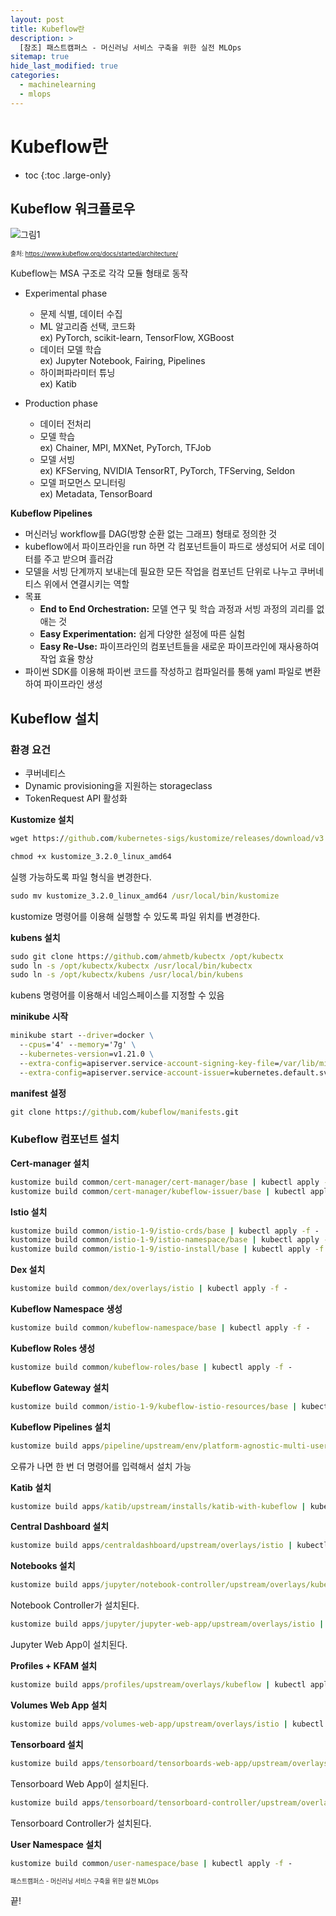 ```yaml
---
layout: post
title: Kubeflow란
description: >
  [참조] 패스트캠퍼스 - 머신러닝 서비스 구축을 위한 실전 MLOps
sitemap: true
hide_last_modified: true
categories:
  - machinelearning
  - mlops
---
```


# Kubeflow란

* toc
{:toc .large-only}

## Kubeflow 워크플로우

![그림1](https://www.kubeflow.org/docs/images/kubeflow-overview-workflow-diagram-1.svg)

<span style="font-size:70%">출처: https://www.kubeflow.org/docs/started/architecture/</span>

Kubeflow는 MSA 구조로 각각 모듈 형태로 동작

- Experimental phase
  - 문제 식별, 데이터 수집
  - ML 알고리즘 선택, 코드화  
    ex) PyTorch, scikit-learn, TensorFlow, XGBoost
  - 데이터 모델 학습  
    ex) Jupyter Notebook, Fairing, Pipelines
  - 하이퍼파라미터 튜닝  
    ex) Katib

- Production phase
  - 데이터 전처리
  - 모델 학습  
    ex) Chainer, MPI, MXNet, PyTorch, TFJob
  - 모델 서빙  
    ex) KFServing, NVIDIA TensorRT, PyTorch, TFServing, Seldon
  - 모델 퍼모먼스 모니터링  
    ex) Metadata, TensorBoard

**Kubeflow Pipelines**

- 머신러닝 workflow를 DAG(방향 순환 없는 그래프) 형태로 정의한 것
- kubeflow에서 파이프라인을 run 하면 각 컴포넌트들이 파드로 생성되어 서로 데이터를 주고 받으며 흘러감
- 모델을 서빙 단계까지 보내는데 필요한 모든 작업을 컴포넌트 단위로 나누고 쿠버네티스 위에서 연결시키는 역할
- 목표
  - **End to End Orchestration:** 모델 연구 및 학습 과정과 서빙 과정의 괴리를 없애는 것
  - **Easy Experimentation:** 쉽게 다양한 설정에 따른 실험
  - **Easy Re-Use:** 파이프라인의 컴포넌트들을 새로운 파이프라인에 재사용하여 작업 효율 향상
- 파이썬 SDK를 이용해 파이썬 코드를 작성하고 컴파일러를 통해 yaml 파일로 변환하여 파이프라인 생성

## Kubeflow 설치

### 환경 요건

- 쿠버네티스
- Dynamic provisioning을 지원하는 storageclass
- TokenRequest API 활성화

**Kustomize 설치**

```cmd
wget https://github.com/kubernetes-sigs/kustomize/releases/download/v3.2.0/kustomize_3.2.0_linux_amd64
```

```cmd
chmod +x kustomize_3.2.0_linux_amd64
```

실행 가능하도록 파일 형식을 변경한다.

```cmd
sudo mv kustomize_3.2.0_linux_amd64 /usr/local/bin/kustomize
```
kustomize 명령어를 이용해 실행할 수 있도록 파일 위치를 변경한다.

**kubens 설치**

```cmd
sudo git clone https://github.com/ahmetb/kubectx /opt/kubectx
sudo ln -s /opt/kubectx/kubectx /usr/local/bin/kubectx
sudo ln -s /opt/kubectx/kubens /usr/local/bin/kubens
```

kubens 명령어를 이용해서 네임스페이스를 지정할 수 있음

**minikube 시작**

```cmd
minikube start --driver=docker \
  --cpus='4' --memory='7g' \
  --kubernetes-version=v1.21.0 \
  --extra-config=apiserver.service-account-signing-key-file=/var/lib/minikube/certs/sa.key \
  --extra-config=apiserver.service-account-issuer=kubernetes.default.svc
```

**manifest 설정**

```cmd
git clone https://github.com/kubeflow/manifests.git
```

### Kubeflow 컴포넌트 설치

**Cert-manager 설치**

```cmd
kustomize build common/cert-manager/cert-manager/base | kubectl apply -f -
kustomize build common/cert-manager/kubeflow-issuer/base | kubectl apply -f -
```

**Istio 설치**

```cmd
kustomize build common/istio-1-9/istio-crds/base | kubectl apply -f -
kustomize build common/istio-1-9/istio-namespace/base | kubectl apply -f -
kustomize build common/istio-1-9/istio-install/base | kubectl apply -f -
```

**Dex 설치**

```cmd
kustomize build common/dex/overlays/istio | kubectl apply -f -
```

**Kubeflow Namespace 생성**

```cmd
kustomize build common/kubeflow-namespace/base | kubectl apply -f -
```

**Kubeflow Roles 생성**

```cmd
kustomize build common/kubeflow-roles/base | kubectl apply -f -
```

**Kubeflow Gateway 설치**

```cmd
kustomize build common/istio-1-9/kubeflow-istio-resources/base | kubectl apply -f -
```

**Kubeflow Pipelines 설치**

```cmd
kustomize build apps/pipeline/upstream/env/platform-agnostic-multi-user | kubectl apply -f -
```

오류가 나면 한 번 더 명령어를 입력해서 설치 가능

**Katib 설치**

```cmd
kustomize build apps/katib/upstream/installs/katib-with-kubeflow | kubectl apply -f -
```

**Central Dashboard 설치**

```cmd
kustomize build apps/centraldashboard/upstream/overlays/istio | kubectl apply -f -
```

**Notebooks 설치**

```cmd
kustomize build apps/jupyter/notebook-controller/upstream/overlays/kubeflow | kubectl apply -f -
```

Notebook Controller가 설치된다.

```cmd
kustomize build apps/jupyter/jupyter-web-app/upstream/overlays/istio | kubectl apply -f -
```

Jupyter Web App이 설치된다.

**Profiles + KFAM 설치**

```cmd
kustomize build apps/profiles/upstream/overlays/kubeflow | kubectl apply -f -
```

**Volumes Web App 설치**

```cmd
kustomize build apps/volumes-web-app/upstream/overlays/istio | kubectl apply -f -
```

**Tensorboard 설치**

```cmd
kustomize build apps/tensorboard/tensorboards-web-app/upstream/overlays/istio | kubectl apply -f -
```

Tensorboard Web App이 설치된다.

```cmd
kustomize build apps/tensorboard/tensorboard-controller/upstream/overlays/kubeflow | kubectl apply -f -
```

Tensorboard Controller가 설치된다.

**User Namespace 설치**

```cmd
kustomize build common/user-namespace/base | kubectl apply -f -
```






<span style="font-size:70%">패스트캠퍼스 - 머신러닝 서비스 구축을 위한 실전 MLOps

끝!
